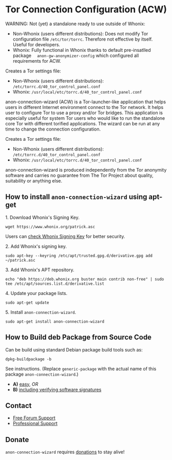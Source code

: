 # Tor Connection Configuration (ACW) #

WARNING: Not (yet) a standalone ready to use outside of Whonix:

* Non-Whonix (users different distributions): Does not modify Tor
configuration file `/etc/tor/torrc`. Therefore not effective by itself.
Useful for developers.
* Whonix: Fully functional in Whonix thanks to default pre-insatlled package
`  anon-gw-anonymizer-config` which configured all requirements for ACW.

Creates a Tor settings file:

* Non-Whonix (users different distributions):
`/etc/torrc.d/40_tor_control_panel.conf`
* Whonix:
`/usr/local/etc/torrc.d/40_tor_control_panel.conf`

anon-connection-wizard (ACW) is a Tor-launcher-like application that helps
users in different Internet environment connect to the Tor network.
It helps user to configure Tor to use a proxy and/or Tor bridges.
This application is especially useful for system Tor users who would like
to run the standalone core Tor with different torified applications.
The wizard can be run at any time to change the connection configuration.

Creates a Tor settings file:

* Non-Whonix (users different distributions):
`/etc/torrc.d/40_tor_control_panel.conf`
* Whonix:
`/usr/local/etc/torrc.d/40_tor_control_panel.conf`

anon-connection-wizard is produced independently from the Tor anonymity
software and carries no guarantee from The Tor Project about quality,
suitability or anything else.
## How to install `anon-connection-wizard` using apt-get ##

1\. Download Whonix's Signing Key.

```
wget https://www.whonix.org/patrick.asc
```

Users can [check Whonix Signing Key](https://www.whonix.org/wiki/Whonix_Signing_Key) for better security.

2\. Add Whonix's signing key.

```
sudo apt-key --keyring /etc/apt/trusted.gpg.d/derivative.gpg add ~/patrick.asc
```

3\. Add Whonix's APT repository.

```
echo "deb https://deb.whonix.org buster main contrib non-free" | sudo tee /etc/apt/sources.list.d/derivative.list
```

4\. Update your package lists.

```
sudo apt-get update
```

5\. Install `anon-connection-wizard`.

```
sudo apt-get install anon-connection-wizard
```

## How to Build deb Package from Source Code ##

Can be build using standard Debian package build tools such as:

```
dpkg-buildpackage -b
```

See instructions. (Replace `generic-package` with the actual name of this package `anon-connection-wizard`.)

* **A)** [easy](https://www.whonix.org/wiki/Dev/Build_Documentation/generic-package/easy), _OR_
* **B)** [including verifying software signatures](https://www.whonix.org/wiki/Dev/Build_Documentation/generic-package)

## Contact ##

* [Free Forum Support](https://forums.whonix.org)
* [Professional Support](https://www.whonix.org/wiki/Professional_Support)

## Donate ##

`anon-connection-wizard` requires [donations](https://www.whonix.org/wiki/Donate) to stay alive!
